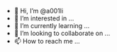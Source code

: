- 👋 Hi, I’m @a001li
- 👀 I’m interested in ...
- 🌱 I’m currently learning ...
- 💞️ I’m looking to collaborate on ...
- 📫 How to reach me ...

<!---
a001li/a001li is a ✨ special ✨ repository because its `README.md` (this file) appears on your GitHub profile.
You can click the Preview link to take a look at your changes.
--->
